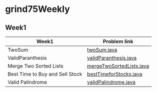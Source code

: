 # grind75Weekly

## Week1

| Week1                           | Problem link                                                                     |
|---------------------------------|----------------------------------------------------------------------------------|
| TwoSum                          | [twoSum.java](src%2Fmain%2Fjava%2Fweek1%2FtwoSum.java)                           |
| ValidParanthesis                | [validParanthesis.java](src%2Fmain%2Fjava%2Fweek1%2FvalidParanthesis.java)       |
| Merge Two Sorted Lists          | [mergeTwoSortedLists.java](src%2Fmain%2Fjava%2Fweek1%2FmergeTwoSortedLists.java) |
| Best Time to Buy and Sell Stock | [bestTimeforStocks.java](src%2Fmain%2Fjava%2Fweek1%2FbestTimeforStocks.java)     |
| Valid Palindrome                | [validPalindrome.java](src%2Fmain%2Fjava%2Fweek1%2FvalidPalindrome.java)         |
